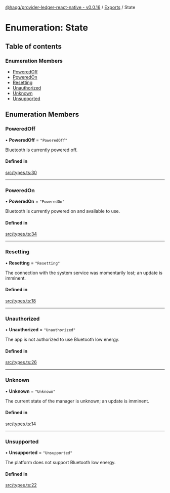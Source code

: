 [@haqq/provider-ledger-react-native - v0.0.16](../README.md) / [Exports](../modules.md) / State

# Enumeration: State

## Table of contents

### Enumeration Members

- [PoweredOff](State.md#poweredoff)
- [PoweredOn](State.md#poweredon)
- [Resetting](State.md#resetting)
- [Unauthorized](State.md#unauthorized)
- [Unknown](State.md#unknown)
- [Unsupported](State.md#unsupported)

## Enumeration Members

### PoweredOff

• **PoweredOff** = ``"PoweredOff"``

Bluetooth is currently powered off.

#### Defined in

[src/types.ts:30](https://github.com/haqq-network/haqq-wallet-provider-ledger-react-native/blob/60cc13a/src/types.ts#L30)

___

### PoweredOn

• **PoweredOn** = ``"PoweredOn"``

Bluetooth is currently powered on and available to use.

#### Defined in

[src/types.ts:34](https://github.com/haqq-network/haqq-wallet-provider-ledger-react-native/blob/60cc13a/src/types.ts#L34)

___

### Resetting

• **Resetting** = ``"Resetting"``

The connection with the system service was momentarily lost; an update is imminent.

#### Defined in

[src/types.ts:18](https://github.com/haqq-network/haqq-wallet-provider-ledger-react-native/blob/60cc13a/src/types.ts#L18)

___

### Unauthorized

• **Unauthorized** = ``"Unauthorized"``

The app is not authorized to use Bluetooth low energy.

#### Defined in

[src/types.ts:26](https://github.com/haqq-network/haqq-wallet-provider-ledger-react-native/blob/60cc13a/src/types.ts#L26)

___

### Unknown

• **Unknown** = ``"Unknown"``

The current state of the manager is unknown; an update is imminent.

#### Defined in

[src/types.ts:14](https://github.com/haqq-network/haqq-wallet-provider-ledger-react-native/blob/60cc13a/src/types.ts#L14)

___

### Unsupported

• **Unsupported** = ``"Unsupported"``

The platform does not support Bluetooth low energy.

#### Defined in

[src/types.ts:22](https://github.com/haqq-network/haqq-wallet-provider-ledger-react-native/blob/60cc13a/src/types.ts#L22)
